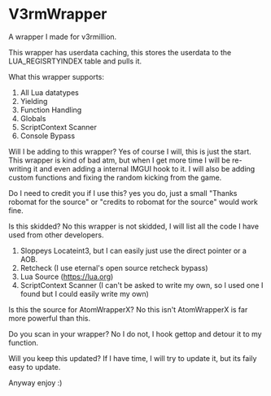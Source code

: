 # V3rmWrapper
A wrapper I made for v3rmillion.

This wrapper has userdata caching, this stores the userdata to the LUA_REGISRTYINDEX table and pulls it.

What this wrapper supports:
1. All Lua datatypes
2. Yielding
3. Function Handling
4. Globals
5. ScriptContext Scanner
6. Console Bypass

Will I be adding to this wrapper?
Yes of course I will, this is just the start.
This wrapper is kind of bad atm, but when I get more time I will be re-writing it
and even adding a internal IMGUI hook to it. I will also be adding custom functions and fixing
the random kicking from the game.

Do I need to credit you if I use this?
yes you do, just a small "Thanks robomat for the source" or "credits to robomat for the source" would work fine.

Is this skidded?
No this wrapper is not skidded, I will list all the code I have used from other developers.

1. Sloppeys Locateint3, but I can easily just use the direct pointer or a AOB.
2. Retcheck (I use eternal's open source retcheck bypass)
3. Lua Source (https://lua.org)
4. ScriptContext Scanner (I can't be asked to write my own, so I used one I found but I could easily write my own)

Is this the source for AtomWrapperX?
No this isn't AtomWrapperX is far more powerful than this.

Do you scan in your wrapper?
No I do not, I hook gettop and detour it to my function.

Will you keep this updated?
If I have time, I will try to update it, but its faily easy to update.

Anyway enjoy :)
